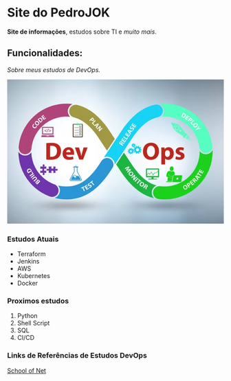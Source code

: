 # Site do PedroJOK

**Site de informações**, estudos sobre TI e *muito mais*.

## Funcionalidades:

_Sobre meus estudos de DevOps._

![Imagem devops](devops_image.jpg)

### Estudos Atuais 

* Terraform
* Jenkins
* AWS
* Kubernetes
* Docker

### Proximos estudos

1. Python
2. Shell Script 
3. SQL
4. CI/CD

### Links de Referências de Estudos DevOps

[School of Net](https://www.schoolofnet.com/plano-de-estudo-infra-e-devops/)

